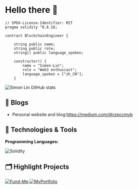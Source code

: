 # Hello there 👋

```
// SPDX-License-Identifier: MIT
pragma solidity ^0.8.18;

contract BlockchainEngineer {

    string public name;
    string public role;
    string[] public language_spoken;

    constructor() {
        name = "Simon-Lin";
        role = "Web3 enthusiast";
        language_spoken = ["zh_CN"];
    }
```

![Simon Lin GitHub stats](https://github-readme-stats.vercel.app/api?username=xyzsimon34)


## 📝 Blogs

- Personal website and blog:https://medium.com/@rzpccmyb

## 🔧 Technologies & Tools



**Programming Languages:**

![Solidity](https://img.shields.io/badge/Code-Solidity-informational?style=flat&logo=solidity&logoColor=white&color=6aa6f8)

## 🗂️ Highlight Projects


<a href="https://github.com/xyzsimon34/Fund-Me">
  <img align="center" src="https://github-readme-stats.vercel.app/api/pin/?username=xyzsimon34&repo=Fund-Me&show_icons=true&line_height=27&title_color=6aa6f8&text_color=8a919a&icon_color=6aa6f8&bg_color=22272e" alt="Fund-Me" />
</a>

<a href="https://github.com/xyzsimon34/MyPortfolio">
  <img align="center" src="https://github-readme-stats.vercel.app/api/pin/?username=xyzsimon34&repo=MyPortfolio&show_icons=true&line_height=27&title_color=6aa6f8&text_color=8a919a&icon_color=6aa6f8&bg_color=22272e" alt="MyPortfolio" />
</a>
